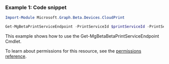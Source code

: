 ### Example 1: Code snippet

```powershellImport-Module Microsoft.Graph.Beta.Devices.CloudPrint

Get-MgBetaPrintServiceEndpoint -PrintServiceId $printServiceId -PrintServiceEndpointId $printServiceEndpointId
```
This example shows how to use the Get-MgBetaBetaPrintServiceEndpoint Cmdlet.
To learn about permissions for this resource, see the [permissions reference](/graph/permissions-reference).

